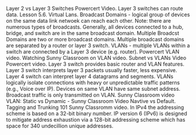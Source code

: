 Layer 2 vs Layer 3 Switches Powercert Video. Layer 3 switches can route data.
Lesson 5.6. Virtual Lans. Broadcast Domains - logical group of devices on the same data link netwoek can reach each other. Note: there are numerous types of broadcasts. 
Generally, all devices connected to a hub, bridge, and switch are in the same broadcast domain.
Multiple Broadcst Domains are two or more broadcast domains. 
Multiple broadcast domains are separated by a router or layer 3 switch.
VLANs - multiple VLANs within a switch are connected by a Layer 3 device (e.g. router).
Powercert VLAN video. Watching Sunny Classroom on VLAN video. Subnet vs VLANs Video Powercert video.
Layer 3 switch provides basic router and VLAN features.
Layer 3 switch interprets layer 3 packets usually faster, less expensive.
Layer 4 switch can interpret layer 4 datagrams and segments.
VLANs logically isolate connections with heavy or unpredictable traffic patterns (e.g., Voice over IP).
Devices on same VLAN have same subnet address.
Broadcast traffic is only transmitted on VLAN.
Sunny Classroom video VLAN: Static vs Dynamic -
Sunny Classroom Video Navtive vs Default. Tagging and Trunking 101 Sunny Classromm video.
In IPv4 the addressing scheme is based on a 32-bit binary number. IP version 6 (IPv6) is designed to mitigate address exhaustion via a 128-bit addressing scheme which has space for 340 undecillion unique addresses. 
